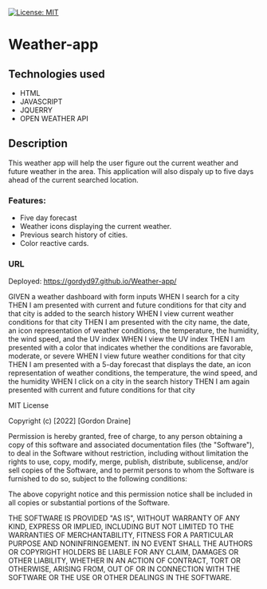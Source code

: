 [![License: MIT](https://img.shields.io/badge/License-MIT-yellow.svg)](https://opensource.org/licenses/MIT)

# Weather-app

## Technologies used
* HTML
* JAVASCRIPT
* JQUERRY
* OPEN WEATHER API

## Description
This weather app will help the user figure out the current weather and future weather in the area. This application will also dispaly 
up to five days ahead of the current searched location. 

### Features:
* Five day forecast
* Weather icons displaying the current weather.
* Previous search history of cities.
* Color reactive cards.

### URL
Deployed: https://gordyd97.github.io/Weather-app/

GIVEN a weather dashboard with form inputs
WHEN I search for a city
THEN I am presented with current and future conditions for that city and that city is added to the search history
WHEN I view current weather conditions for that city
THEN I am presented with the city name, the date, an icon representation of weather conditions, the temperature, the humidity, the wind speed, and the UV index
WHEN I view the UV index
THEN I am presented with a color that indicates whether the conditions are favorable, moderate, or severe
WHEN I view future weather conditions for that city
THEN I am presented with a 5-day forecast that displays the date, an icon representation of weather conditions, the temperature, the wind speed, and the humidity
WHEN I click on a city in the search history
THEN I am again presented with current and future conditions for that city

MIT License

Copyright (c) [2022] [Gordon Draine]

Permission is hereby granted, free of charge, to any person obtaining a copy
of this software and associated documentation files (the "Software"), to deal
in the Software without restriction, including without limitation the rights
to use, copy, modify, merge, publish, distribute, sublicense, and/or sell
copies of the Software, and to permit persons to whom the Software is
furnished to do so, subject to the following conditions:

The above copyright notice and this permission notice shall be included in all
copies or substantial portions of the Software.

THE SOFTWARE IS PROVIDED "AS IS", WITHOUT WARRANTY OF ANY KIND, EXPRESS OR
IMPLIED, INCLUDING BUT NOT LIMITED TO THE WARRANTIES OF MERCHANTABILITY,
FITNESS FOR A PARTICULAR PURPOSE AND NONINFRINGEMENT. IN NO EVENT SHALL THE
AUTHORS OR COPYRIGHT HOLDERS BE LIABLE FOR ANY CLAIM, DAMAGES OR OTHER
LIABILITY, WHETHER IN AN ACTION OF CONTRACT, TORT OR OTHERWISE, ARISING FROM,
OUT OF OR IN CONNECTION WITH THE SOFTWARE OR THE USE OR OTHER DEALINGS IN THE
SOFTWARE.